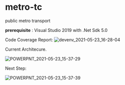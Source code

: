 # metro-tc
public metro transport

**prerequisite** :
Visual Studio 2019 with .Net Sdk 5.0

Code Coverage Report:
![devenv_2021-05-23_16-28-04](https://user-images.githubusercontent.com/26704652/119257843-c95a2d80-bbe4-11eb-9c37-30ba290d9896.gif)


Current Architecure.

![POWERPNT_2021-05-23_15-37-29](https://user-images.githubusercontent.com/26704652/119256174-fe628200-bbdc-11eb-868e-6bde6feaf9d4.gif)

Next Step:

![POWERPNT_2021-05-23_15-37-39](https://user-images.githubusercontent.com/26704652/119256186-10dcbb80-bbdd-11eb-81c3-732b51b0553c.gif)


